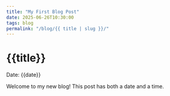 ```yaml
---
title: "My First Blog Post"
date: 2025-06-26T10:30:00
tags: blog
permalink: "/blog/{{ title | slug }}/"
---
```


# {{title}}
Date: {{date}}

Welcome to my new blog! This post has both a date and a time.